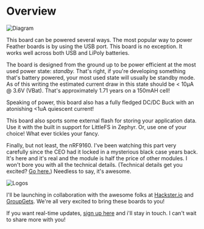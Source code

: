 # Overview

![Diagram](/img/nrf9160-feather-v4-labeled.png)

This board can be powered several ways. The most popular way to power Feather boards is by using the USB port. This board is no exception. It works well across both USB and LiPoly batteries.

The board is designed from the ground up to be power efficient at the most used power state: _standby._ That's right, if you're developing something that's battery powered, your most used state will usually be standby mode. As of this writing the estimated current draw in this state should be < 10µA @ 3.6V (VBat). That's approximately 1.71 years on a 150mAH cell!

Speaking of power, this board also has a fully fledged DC/DC Buck with an atonishing <1uA quiescent current!

This board also sports some external flash for storing your application data. Use it with the built in support for LittleFS in Zephyr. Or, use one of your choice! What ever tickles your fancy.

Finally, but not least, the nRF9160. I've been watching this part very carefully since the CEO had it locked in a mysterious black case years back. It's here and it's real and the module is half the price of other modules. I won't bore you with all the technical details. (Technical details get you excited? [Go here.](https://www.nordicsemi.com/Products/Low-power-cellular-IoT/nRF9160)) Needless to say, it's awesome.

![Logos](/img/Logos.png)

I'll be launching in collaboration with the awesome folks at [Hackster.io](https://www.hackster.io/launch) and [GroupGets](https://groupgets.com). We're all very excited to bring these boards to you!

If you want real-time updates, [sign up here](https://www.circuitdojo.com/products/nrf9160-feather) and i'll stay in touch. I can't wait to share more with you!
